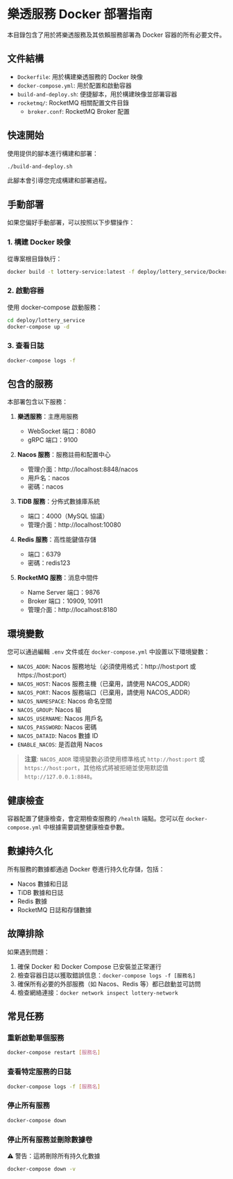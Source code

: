 # 樂透服務 Docker 部署指南

本目錄包含了用於將樂透服務及其依賴服務部署為 Docker 容器的所有必要文件。

## 文件結構

- `Dockerfile`: 用於構建樂透服務的 Docker 映像
- `docker-compose.yml`: 用於配置和啟動容器
- `build-and-deploy.sh`: 便捷腳本，用於構建映像並部署容器
- `rocketmq/`: RocketMQ 相關配置文件目錄
  - `broker.conf`: RocketMQ Broker 配置

## 快速開始

使用提供的腳本進行構建和部署：

```bash
./build-and-deploy.sh
```

此腳本會引導您完成構建和部署過程。

## 手動部署

如果您偏好手動部署，可以按照以下步驟操作：

### 1. 構建 Docker 映像

從專案根目錄執行：

```bash
docker build -t lottery-service:latest -f deploy/lottery_service/Dockerfile .
```

### 2. 啟動容器

使用 docker-compose 啟動服務：

```bash
cd deploy/lottery_service
docker-compose up -d
```

### 3. 查看日誌

```bash
docker-compose logs -f
```

## 包含的服務

本部署包含以下服務：

1. **樂透服務**：主應用服務
   - WebSocket 端口：8080
   - gRPC 端口：9100

2. **Nacos 服務**：服務註冊和配置中心
   - 管理介面：http://localhost:8848/nacos
   - 用戶名：nacos
   - 密碼：nacos

3. **TiDB 服務**：分佈式數據庫系統
   - 端口：4000（MySQL 協議）
   - 管理介面：http://localhost:10080

4. **Redis 服務**：高性能鍵值存儲
   - 端口：6379
   - 密碼：redis123

5. **RocketMQ 服務**：消息中間件
   - Name Server 端口：9876
   - Broker 端口：10909, 10911
   - 管理介面：http://localhost:8180

## 環境變數

您可以通過編輯 `.env` 文件或在 `docker-compose.yml` 中設置以下環境變數：

- `NACOS_ADDR`: Nacos 服務地址（必須使用格式：http://host:port 或 https://host:port）
- `NACOS_HOST`: Nacos 服務主機（已棄用，請使用 NACOS_ADDR）
- `NACOS_PORT`: Nacos 服務端口（已棄用，請使用 NACOS_ADDR）
- `NACOS_NAMESPACE`: Nacos 命名空間
- `NACOS_GROUP`: Nacos 組
- `NACOS_USERNAME`: Nacos 用戶名
- `NACOS_PASSWORD`: Nacos 密碼
- `NACOS_DATAID`: Nacos 數據 ID
- `ENABLE_NACOS`: 是否啟用 Nacos

> **注意**: `NACOS_ADDR` 環境變數必須使用標準格式 `http://host:port` 或 `https://host:port`，其他格式將被拒絕並使用默認值 `http://127.0.0.1:8848`。

## 健康檢查

容器配置了健康檢查，會定期檢查服務的 `/health` 端點。您可以在 `docker-compose.yml` 中根據需要調整健康檢查參數。

## 數據持久化

所有服務的數據都通過 Docker 卷進行持久化存儲，包括：

- Nacos 數據和日誌
- TiDB 數據和日誌
- Redis 數據
- RocketMQ 日誌和存儲數據

## 故障排除

如果遇到問題：

1. 確保 Docker 和 Docker Compose 已安裝並正常運行
2. 檢查容器日誌以獲取錯誤信息：`docker-compose logs -f [服務名]`
3. 確保所有必要的外部服務（如 Nacos、Redis 等）都已啟動並可訪問
4. 檢查網絡連接：`docker network inspect lottery-network`

## 常見任務

### 重新啟動單個服務

```bash
docker-compose restart [服務名]
```

### 查看特定服務的日誌

```bash
docker-compose logs -f [服務名]
```

### 停止所有服務

```bash
docker-compose down
```

### 停止所有服務並刪除數據卷

⚠️ 警告：這將刪除所有持久化數據

```bash
docker-compose down -v
``` 